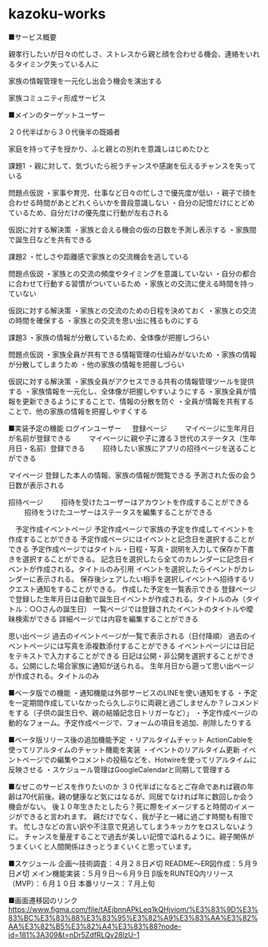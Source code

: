 # kazoku-works
■サービス概要

親孝行したいが日々の忙しさ、ストレスから親と顔を合わせる機会、連絡をいれるタイミング失っている人に

家族の情報管理を一元化し出会う機会を演出する

家族コミュニティ形成サービス

■メインのターゲットユーザー

２０代半ばから３０代後半の既婚者

家庭を持って子を授かり、ふと親との別れを意識しはじめたひと

課題1
・親に対して、気づいたら祝うチャンスや感謝を伝えるチャンスを失っている

問題点仮説
・家事や育児、仕事など日々の忙しさで優先度が低い
・親子で顔を合わせる時間があとどれくらいかを普段意識しない
・自分の記憶だけにとどめているため、自分だけの優先度に行動が左右される

仮説に対する解決策
・家族と会える機会の仮の日数を予測し表示する
・家族間で誕生日などを共有できる

課題2
・忙しさや距離感で家族との交流機会を逃している

問題点仮説
・家族との交流の頻度やタイミングを意識していない
・自分の都合に合わせて行動する習慣がついているため
・家族との交流に使える時間を持っていない

仮説に対する解決策
・家族との交流のための日程を決めておく
・家族との交流の時間を確保する
・家族との交流を思い出に残るものにする

課題3
・家族の情報が分散しているため、全体像が把握しづらい

問題点仮説
・家族全員が共有できる情報管理の仕組みがないため
・家族の情報が分散してしまうため
・他の家族の情報を把握しづらい

仮説に対する解決策
・家族全員がアクセスできる共有の情報管理ツールを提供する
・家族情報を一元化し、全体像が把握しやすいようにする
・家族全員が情報を更新できるようにすることで、情報の分散を防ぐ
・全員が情報を共有することで、他の家族の情報を把握しやすくする
 
 ■実装予定の機能
 ログインユーザー
　 登録ページ
　　 マイページに生年月日が名前が登録できる
　　 マイページに親や子に渡る３世代のステータス（生年月日・名前）登録できる
　　 招待したい家族にアプリの招待ページを送ることができる
  
  マイページ
    登録した本人の情報、家族の情報が閲覧できる
    予測された仮の会う日数が表示される
  
  招待ページ
　　 招待を受けたユーザーはアカウントを作成することができる
　　 招待をうけたユーザーはステータスを編集することができる

　予定作成イベントページ
    予定作成ページで家族の予定を作成してイベントを作成することができる
    予定作成ページにはイベントと記念日を選択することができる
    予定作成ページではタイトル・日程・写真・説明を入力して保存か下書きを選択することができる。
    記念日を選択したら全てのカレンダーに記念日イベントが作成される。タイトルのみ引用
    イベントを選択したらイベントがカレンダーに表示される。
    保存後シェアしたい相手を選択しイベントへ招待するリクエスト通知をすることができる。
    作成した予定を一覧表示できる
    登録ページで登録した生年月日は自動で誕生日イベントが作成される。タイトルのみ（タイトル：○○さんの誕生日）
    一覧ページでは登録されたイベントのタイトルや曖昧検索ができる
    詳細ページでは内容を編集することができる

  思い出ページ
    過去のイベントページが一覧で表示される（日付降順）
    過去のイベントページには写真を添複数添付することができる
    イベントページには日記をテキストで入力することができる
    日記は公開・非公開を選択することができる。公開にした場合家族に通知が送られる。
    生年月日から遡って思い出ページが作成される。タイトルのみ

■ベータ版での機能
・通知機能は外部サービスのLINEを使い通知をする
・予定を一定期間作成していなかったら久しぶりに両親と過ごしませんか？レコメンドをする（子供の誕生日や、親の結婚記念日トリガーなど）」
・予定作成ページの動的なフォーム。予定作成ページで、フォームの項目を追加、削除したりする

■ベータ版リリース後の追加機能予定
・リアルタイムチャット
  ActionCableを使ってリアルタイムのチャット機能を実装
・イベントのリアルタイム更新
  イベントページでの編集やコメントの投稿などを、Hotwireを使ってリアルタイムに反映させる
・スケジュール管理はGoogleCalendarと同期して管理する

■なぜこのサービスを作りたいのか
３０代半ばになるとご存命であれば親の年齢は70代前後。親の健康など気にはなるが、同居でなければ年に数回しか会う機会がない。
後１０年生きたとしたら？死に際をイメージすると時間のイメージができると言われます。
親だけでなく、我が子と一緒に過ごす時間も有限です。
忙しさなどの言い訳や不注意で見逃してしまうキッカケをロスしないように。
チャンスを量産することで過去が美しい記憶で溢れるように。親子関係がうまくいくと人間関係はきっとうまくいくと思っています。

■スケジュール
企画〜技術調査：４月２８日〆切
README〜ER図作成：５月９日〆切
メイン機能実装：５月９日〜６月９日
β版をRUNTEQ内リリース（MVP）：６月１０日
本番リリース：７月上旬

■画面遷移図のリンク
https://www.figma.com/file/tAEjbnnAPkLeq1kQHjviom/%E3%83%9D%E3%83%BC%E3%83%88%E3%83%95%E3%82%A9%E3%83%AA%E3%82%AA%E3%82%B5%E3%82%A4%E3%83%88?node-id=181%3A309&t=nDr5ZdfRLQv28lzU-1